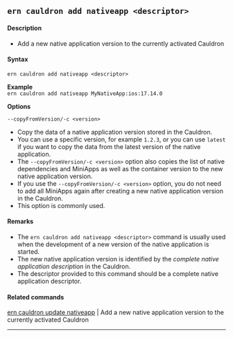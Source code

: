 ## `ern cauldron add nativeapp <descriptor>`
#### Description
* Add a new native application version to the currently activated Cauldron  

#### Syntax
`ern cauldron add nativeapp <descriptor>`

**Example**  
`ern cauldron add nativeapp MyNativeApp:ios:17.14.0`  

**Options**  

`--copyFromVersion/-c <version>`

* Copy the data of a native application version stored in the Cauldron.  
* You can use a specific version, for example `1.2.3`, or you can use `latest` if you want to copy the data from the latest version of the native application.  
* The `--copyFromVersion/-c <version>` option also copies the list of native dependencies and MiniApps as well as the container version to the new native application version.  
* If you use the `--copyFromVersion/-c <version>` option, you do not need to add all MiniApps again after creating a new native application version in the Cauldron.  
* This option is commonly used.  

#### Remarks
* The `ern cauldron add nativeapp <descriptor>` command is usually used when the development of a new version of the native application is started.  
* The new native application version is identified by the *complete native application description* in the Cauldron.
* The descriptor provided to this command should be a complete native application descriptor.

#### Related commands
 [ern cauldron update nativeapp] | Add a new native application version to the currently activated Cauldron
___
[ern cauldron update nativeapp]: ../update/nativeapp.md